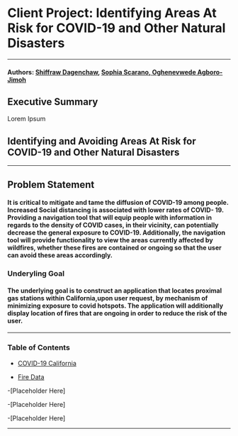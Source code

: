 # Client Project: Identifying Areas At Risk for COVID-19 and Other Natural Disasters
--------------------------------------------------------------------------------------------------------------------------------------------------------------------
<h4>Authors: <a href="https://github.com/shiffdag">Shiffraw Dagenchaw</a>, <a href="https://github.com/sophiascarano">Sophia Scarano, <a href="https://github.com/oaagboro">Oghenevwede Agboro-Jimoh</a> </h4>



## Executive Summary
Lorem Ipsum



## Identifying and Avoiding Areas At Risk for COVID-19 and Other Natural Disasters         
 ------------------------------------------------------------------------------------------------------------------------------------------------------------------
 
 
 
 ## Problem Statement 
 
#### It is critical to mitigate and tame the diffusion of COVID-19 among people. Increased Social distancing is associated with lower rates of COVID- 19.  Providing a navigation tool that will equip people with information in regards to the density of COVID cases, in their vicinity, can potentially decrease the general exposure to COVID-19. Additionally, the navigation tool will provide functionality to view the areas currently affected by wildfires, whether these fires are contained or ongoing so that the user can avoid these areas accordingly.
 
 
 
### Underyling Goal 

#### The underlying goal is to construct an application that locates proximal gas stations within California,upon user request, by mechanism of minimizing exposure to covid hotspots. The application will additionally display location of fires that are ongoing in order to reduce the risk of the user.
------------------------------------------------------------------------------------------------------------------------------------------------------------------

### Table of Contents 

- [COVID-19 California](https://github.com/shiffdag/Group-Project/blob/main/clean_covid_data.csv)

- [Fire Data](https://github.com/shiffdag/Group-Project/blob/main/mapdataall.csv)

-[Placeholder Here]

-[Placeholder Here]

-[Placeholder Here]



--------------------------------------------------------------------------------------------------------------------------------------------------------------------

### 
